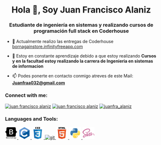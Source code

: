 <h1 align="center">Hola 👋, Soy Juan Francisco Alaniz</h1>
<h3 align="center">Estudiante de ingeniería en sistemas y realizando cursos de programación full stack en Coderhouse</h3>

- 🔭 Actualmente realizo las entregas de Coderhouse [bornagainstore.infinityfreeapp.com](bornagainstore.infinityfreeapp.com)

- 🌱 Estoy en constante aprendizaje debido a que estoy realizando **Cursos y en la facultad estoy realizando la carrera de Ingenieria en sistemas de informacion**

- 📫 Podes ponerte en contacto conmigo atreves de este Mail: **Juanfraa032@gmail.com**

<h3 align="left">Connect with me:</h3>
<p align="left">
<a href="https://linkedin.com/in/juan francisco alaniz" target="blank"><img align="center" src="https://raw.githubusercontent.com/rahuldkjain/github-profile-readme-generator/master/src/images/icons/Social/linked-in-alt.svg" alt="juan francisco alaniz" height="30" width="40" /></a>
<a href="https://fb.com/juan francisco alaniz" target="blank"><img align="center" src="https://raw.githubusercontent.com/rahuldkjain/github-profile-readme-generator/master/src/images/icons/Social/facebook.svg" alt="juan francisco alaniz" height="30" width="40" /></a>
<a href="https://instagram.com/juanfra_alaniz" target="blank"><img align="center" src="https://raw.githubusercontent.com/rahuldkjain/github-profile-readme-generator/master/src/images/icons/Social/instagram.svg" alt="juanfra_alaniz" height="30" width="40" /></a>
</p>

<h3 align="left">Languages and Tools:</h3>
<p align="left"> <a href="https://getbootstrap.com" target="_blank" rel="noreferrer"> <img src="https://raw.githubusercontent.com/devicons/devicon/master/icons/bootstrap/bootstrap-plain-wordmark.svg" alt="bootstrap" width="40" height="40"/> </a> <a href="https://www.cprogramming.com/" target="_blank" rel="noreferrer"> <img src="https://raw.githubusercontent.com/devicons/devicon/master/icons/c/c-original.svg" alt="c" width="40" height="40"/> </a> <a href="https://www.w3schools.com/css/" target="_blank" rel="noreferrer"> <img src="https://raw.githubusercontent.com/devicons/devicon/master/icons/css3/css3-original-wordmark.svg" alt="css3" width="40" height="40"/> </a> <a href="https://git-scm.com/" target="_blank" rel="noreferrer"> <img src="https://www.vectorlogo.zone/logos/git-scm/git-scm-icon.svg" alt="git" width="40" height="40"/> </a> <a href="https://www.w3.org/html/" target="_blank" rel="noreferrer"> <img src="https://raw.githubusercontent.com/devicons/devicon/master/icons/html5/html5-original-wordmark.svg" alt="html5" width="40" height="40"/> </a> <a href="https://www.python.org" target="_blank" rel="noreferrer"> <img src="https://raw.githubusercontent.com/devicons/devicon/master/icons/python/python-original.svg" alt="python" width="40" height="40"/> </a> <a href="https://sass-lang.com" target="_blank" rel="noreferrer"> <img src="https://raw.githubusercontent.com/devicons/devicon/master/icons/sass/sass-original.svg" alt="sass" width="40" height="40"/> </a> </p>
